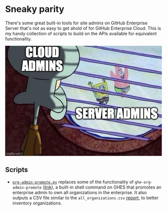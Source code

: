 # Sneaky parity

There's some great built-in tools for site admins on GitHub Enterprise Server that's not as easy to get ahold of for GitHub Enterprise Cloud.  This is my handy collection of scripts to build on the APIs available for equivalent functionality.

![cloud-admins](/images/cloud-admins.jpg)

## Scripts

- [`org-admin-promote.py`](/org-admin-promote.py) replaces some of the functionality of `ghe-org-admin-promote` ([link](https://docs.github.com/en/enterprise-server@latest/admin/configuration/configuring-your-enterprise/command-line-utilities#ghe-org-admin-promote)), a built-in shell command on GHES that promotes an enterprise admin to own all organizations in the enterprise.  It also outputs a CSV file similar to the `all_organizations.csv` [report](https://docs.github.com/en/enterprise-server@latest/admin/configuration/configuring-your-enterprise/site-admin-dashboard#reports), to better inventory organizations.
